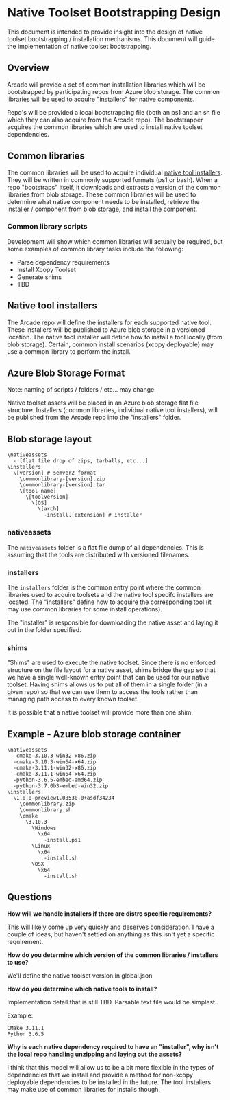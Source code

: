 # Native Toolset Bootstrapping Design

This document is intended to provide insight into the design of native toolset bootstrapping / installation mechanisms.  This document will guide the implementation of native toolset bootstrapping.

## Overview

Arcade will provide a set of common installation libraries which will be bootstrapped by participating repos from Azure blob storage.  The common libraries will be used to acquire "installers" for native components.

Repo's will be provided a local bootstrapping file (both an ps1 and an sh file which they can also acquire from the Arcade repo).  The bootstrapper acquires the common libraries which are used to install native toolset dependencies.

## Common libraries

The common libraries will be used to acquire individual [native tool installers](#native-tool-installers).  They will be written in commonly supported formats (ps1 or bash).  When a repo "bootstraps" itself, it downloads and extracts a version of the common libraries from blob storage.  These common libraries will be used to determine what native component needs to be installed, retrieve the installer / component from blob storage, and install the component.

### Common library scripts

Development will show which common libraries will actually be required, but some examples of common library tasks include the following:

- Parse dependency requirements
- Install Xcopy Toolset
- Generate shims
- TBD

## Native tool installers

The Arcade repo will define the installers for each supported native tool.  These installers will be published to Azure blob storage in a versioned location.  The native tool installer will define how to install a tool locally (from blob storage).  Certain, common install scenarios (xcopy deployable) may use a common library to perform the install.

## Azure Blob Storage Format

Note: naming of scripts / folders / etc... may change

Native toolset assets will be placed in an Azure blob storage flat file structure.  Installers (common libraries, individual native tool installers), will be published from the Arcade repo into the "installers" folder.

## Blob storage layout

```Text
\nativeassets
  - [flat file drop of zips, tarballs, etc...]
\installers
  \[version] # semver2 format
    \commonlibrary-[version].zip
    \commonlibrary-[version].tar
    \[tool name]
      \[toolversion]
        \[OS]
          \[arch]
            -install.[extension] # installer
```

### nativeassets

The `nativeassets` folder is a flat file dump of all dependencies.  This is assuming that the tools are distributed with versioned filenames.

### installers

The `installers` folder is the common entry point where the common libraries used to acquire toolsets and the native tool specifc installers are located.  The "installers" define how to acquire the corresponding tool (it may use common libraries for some install operations).

The "installer" is responsible for downloading the native asset and laying it out in the folder specified.

### shims

"Shims" are used to execute the native toolset.  Since there is no enforced structure on the file layout for a native asset, shims bridge the gap so that we have a single well-known entry point that can be used for our native toolset.  Having shims allows us to put all of them in a single folder (in a given repo) so that we can use them to access the tools rather than managing path access to every known toolset.

It is possible that a native toolset will provide more than one shim.

## Example - Azure blob storage container

```Text
\nativeassets
  -cmake-3.10.3-win32-x86.zip
  -cmake-3.10.3-win64-x64.zip
  -cmake-3.11.1-win32-x86.zip
  -cmake-3.11.1-win64-x64.zip
  -python-3.6.5-embed-amd64.zip
  -python-3.7.0b3-embed-win32.zip
\installers
  \1.0.0-preview1.08530.0+asdf34234
    \commonlibrary.zip
    \commonlibrary.sh
    \cmake
      \3.10.3
        \Windows
          \x64
            -install.ps1
        \Linux
          \x64
            -install.sh
        \OSX
          \x64
            -install.sh
```

## Questions

**How will we handle installers if there are distro specific requirements?**

This will likely come up very quickly and deserves consideration.  I have a couple of ideas, but haven't settled on anything as this isn't yet a specific requirement.

**How do you determine which version of the common libraries / installers to use?**

We'll define the native toolset version in global.json

**How do you determine which native tools to install?**

Implementation detail that is still TBD.  Parsable text file would be simplest..

Example:

```Text
CMake 3.11.1
Python 3.6.5
```

**Why is each native dependency required to have an "installer", why isn't the local repo handling unzipping and laying out the assets?**

I think that this model will allow us to be a bit more flexible in the types of dependencies that we install and provide a method for non-xcopy deployable dependencies to be installed in the future.  The tool installers may make use of common libraries for installs though.
